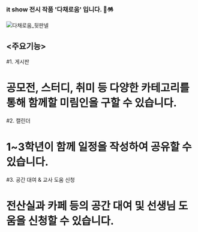 ### it show 전시 작품 '다채로움' 입니다. 🎨🪅

![다채로움_뒷판넬](https://user-images.githubusercontent.com/80024637/174443372-238334f7-b5e6-47af-8f29-0ecefb53cbc1.png)

## <주요기능>
#1. 게시판
#  공모전, 스터디, 취미 등 다양한 카테고리를 통해 함께할 미림인을 구할 수 있습니다.
#2. 캘린더
#   1~3학년이 함께 일정을 작성하여 공유할 수 있습니다. 
#3. 공간 대여 & 교사 도움 신청
#   전산실과 카페 등의 공간 대여 및 선생님 도움을 신청할 수 있습니다. 
